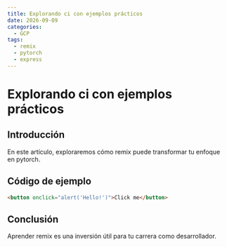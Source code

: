 ```yaml
---
title: Explorando ci con ejemplos prácticos
date: 2026-09-09
categories:
  - GCP
tags:
  - remix
  - pytorch
  - express
---
```


# Explorando ci con ejemplos prácticos

## Introducción

En este artículo, exploraremos cómo remix puede transformar tu enfoque en pytorch.

## Código de ejemplo

```html
<button onclick="alert('Hello!')">Click me</button>
```

## Conclusión

Aprender remix es una inversión útil para tu carrera como desarrollador.